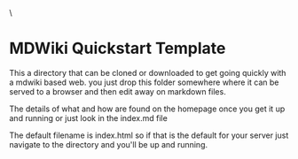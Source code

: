 \
# MDWiki Quickstart Template
This a directory that can be cloned or downloaded to get going quickly with a mdwiki based web.
you just drop this folder somewhere where it can be served to a browser and then edit away on markdown files.

The details of what and how are found on the homepage once you get it up and running or just look in the index.md file

The default filename is index.html so if that is the default for your server just navigate to the directory and 
you'll be up and running.